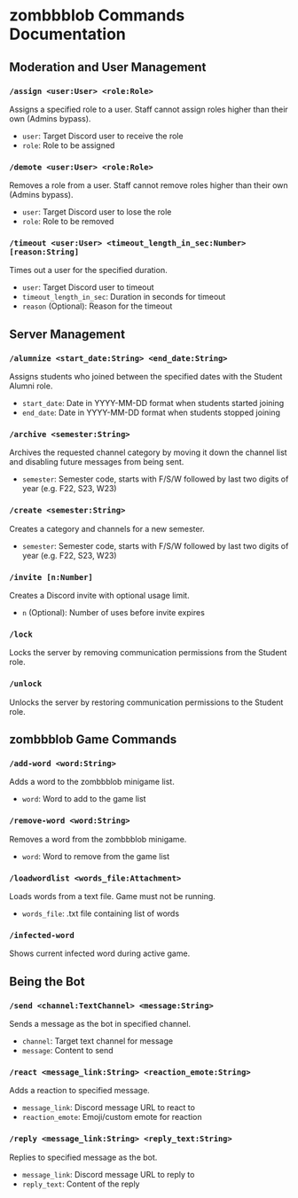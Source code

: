 # zombbblob Commands Documentation

## Moderation and User Management

### `/assign <user:User> <role:Role>`
Assigns a specified role to a user. Staff cannot assign roles higher than their own (Admins bypass).
- `user`: Target Discord user to receive the role
- `role`: Role to be assigned

### `/demote <user:User> <role:Role>`
Removes a role from a user. Staff cannot remove roles higher than their own (Admins bypass).
- `user`: Target Discord user to lose the role  
- `role`: Role to be removed

### `/timeout <user:User> <timeout_length_in_sec:Number> [reason:String]`
Times out a user for the specified duration.
- `user`: Target Discord user to timeout
- `timeout_length_in_sec`: Duration in seconds for timeout
- `reason` (Optional): Reason for the timeout

## Server Management

### `/alumnize <start_date:String> <end_date:String>`
Assigns students who joined between the specified dates with the Student Alumni role.
- `start_date`: Date in YYYY-MM-DD format when students started joining
- `end_date`: Date in YYYY-MM-DD format when students stopped joining

### `/archive <semester:String>`
Archives the requested channel category by moving it down the channel list and disabling future messages from being sent.
- `semester`: Semester code, starts with F/S/W followed by last two digits of year (e.g. F22, S23, W23)

### `/create <semester:String>`
Creates a category and channels for a new semester.
- `semester`: Semester code, starts with F/S/W followed by last two digits of year (e.g. F22, S23, W23)

### `/invite [n:Number]`
Creates a Discord invite with optional usage limit.
- `n` (Optional): Number of uses before invite expires

### `/lock`
Locks the server by removing communication permissions from the Student role.

### `/unlock`
Unlocks the server by restoring communication permissions to the Student role.

## zombbblob Game Commands

### `/add-word <word:String>` 
Adds a word to the zombbblob minigame list.
- `word`: Word to add to the game list

### `/remove-word <word:String>`
Removes a word from the zombbblob minigame.
- `word`: Word to remove from the game list

### `/loadwordlist <words_file:Attachment>`
Loads words from a text file. Game must not be running.
- `words_file`: .txt file containing list of words

### `/infected-word`
Shows current infected word during active game.

## Being the Bot

### `/send <channel:TextChannel> <message:String>`
Sends a message as the bot in specified channel.
- `channel`: Target text channel for message
- `message`: Content to send

### `/react <message_link:String> <reaction_emote:String>`
Adds a reaction to specified message.
- `message_link`: Discord message URL to react to
- `reaction_emote`: Emoji/custom emote for reaction

### `/reply <message_link:String> <reply_text:String>`
Replies to specified message as the bot.
- `message_link`: Discord message URL to reply to  
- `reply_text`: Content of the reply
